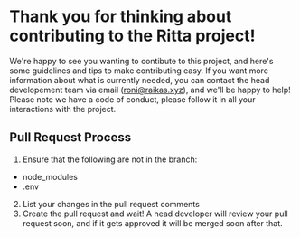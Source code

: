 # Thank you for thinking about contributing to the Ritta project!

We're happy to see you wanting to contibute to this project, and here's some guidelines and tips to make contributing easy.
If you want more information about what is currently needed, you can contact the head developement team via email (roni@raikas.xyz), and we'll be happy to help!
Please note we have a code of conduct, please follow it in all your interactions with the project.

## Pull Request Process

1. Ensure that the following are not in the branch:
  * node_modules 
  * .env
2. List your changes in the pull request comments
3. Create the pull request and wait! A head developer will review your pull request soon, and if it gets approved it will be merged soon after that.
